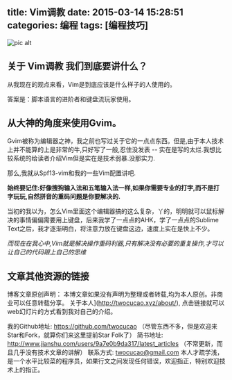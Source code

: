 title: Vim调教 
date: 2015-03-14 15:28:51
categories: 编程
tags: [编程技巧]
---

![pic alt](https://zero-space.s3.amazonaws.com/photos/08f50603-a236-40b1-a8f3-919fc5a05ff6x840.jpg)

## 关于 Vim调教 我们到底要讲什么？

从我现在的观点来看，Vim是到底应该是什么样子的人使用的。

答案是：脚本语言的进阶者和键盘流玩家使用。

## 从大神的角度来使用Gvim。

Gvim被称为编辑器之神，我之前也写过关于它的一点点东西。但是,由于本人技术上并不能算的上是非常的牛,只好写了一般,忍住没发表 -- 实在是写的太烂.我想比较系统的给读者介绍Vim但是实在是技术弱暴.没那实力.

那么,我就从Spf13-vim和我的一些Vim配置讲吧.

**始终要记住:好像搜狗输入法和五笔输入法一样,如果你需要专业的打字,而不是打字玩玩,自然拼音的重码问题是你要解决的.**

当初的我以为，怎么Vim里面这个编辑器搞的这么复杂，丫的，明明就可以鼠标解决的事情偏偏需要用上键盘，后来我学了一点点的AHK，学了一点点的Sublime Text之后，我才逐渐明白，将注意力放在键盘这边，速度上实在是快上不少。

*而现在在我心中,Vim就是解决操作重码利器,只有解决没有必要的重复操作,才可以让自己的代码跟上自己的思维*











## 文章其他资源的链接


博客文章原创声明：
本博文章如果没有声明为整理或者转载,均为本人原创。非商业可以任意转载分享。
关于本人](http://twocucao.xyz/about/),
点击链接就可以web幻灯片的方式看到我对自己的介绍。

我的Github地址: https://github.com/twocucao  （尽管东西不多，但是欢迎来Star和Fork，就算你们来这里提前Star Folk了）
简书地址: http://www.jianshu.com/users/9a7e0b9da317/latest_articles （不常更新，而且几乎没有技术文章的讲解）
联系方式: twocucao@gmail.com
本人才疏学浅，是一个水平比较菜的程序员，如果行文之间发现任何错误，欢迎指正，特别欢迎技术上的指正。

